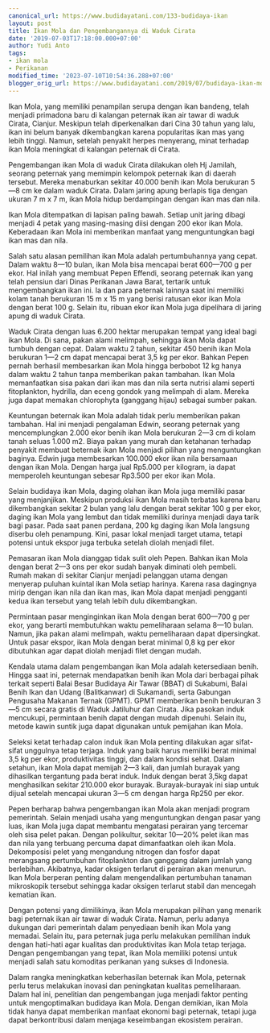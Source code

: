 ```yaml
---
canonical_url: https://www.budidayatani.com/133-budidaya-ikan
layout: post
title: Ikan Mola dan Pengembangannya di Waduk Cirata
date: '2019-07-03T17:18:00.000+07:00'
author: Yudi Anto
tags:
- ikan mola
- Perikanan
modified_time: '2023-07-10T10:54:36.288+07:00'
blogger_orig_url: https://www.budidayatani.com/2019/07/budidaya-ikan-mola-air-tawar-di-waduk.html
---
```


<p>Ikan Mola, yang memiliki penampilan serupa dengan ikan bandeng, telah menjadi primadona baru di kalangan peternak ikan air tawar di waduk Cirata, Cianjur. Meskipun telah diperkenalkan dari Cina 30 tahun yang lalu, ikan ini belum banyak dikembangkan karena popularitas ikan mas yang lebih tinggi. Namun, setelah penyakit herpes menyerang, minat terhadap ikan Mola meningkat di kalangan peternak di Cirata.</p><p>Pengembangan ikan Mola di waduk Cirata dilakukan oleh Hj Jamilah, seorang peternak yang memimpin kelompok peternak ikan di daerah tersebut. Mereka menaburkan sekitar 40.000 benih ikan Mola berukuran 5—8 cm ke dalam waduk Cirata. Dalam jaring apung berlapis tiga dengan ukuran 7 m x 7 m, ikan Mola hidup berdampingan dengan ikan mas dan nila.</p><p>Ikan Mola ditempatkan di lapisan paling bawah. Setiap unit jaring dibagi menjadi 4 petak yang masing-masing diisi dengan 200 ekor ikan Mola. Keberadaan ikan Mola ini memberikan manfaat yang menguntungkan bagi ikan mas dan nila.</p><p>Salah satu alasan pemilihan ikan Mola adalah pertumbuhannya yang cepat. Dalam waktu 8—10 bulan, ikan Mola bisa mencapai berat 600—700 g per ekor. Hal inilah yang membuat Pepen Effendi, seorang peternak ikan yang telah pensiun dari Dinas Perikanan Jawa Barat, tertarik untuk mengembangkan ikan ini. Ia dan para peternak lainnya saat ini memiliki kolam tanah berukuran 15 m x 15 m yang berisi ratusan ekor ikan Mola dengan berat 100 g. Selain itu, ribuan ekor ikan Mola juga dipelihara di jaring apung di waduk Cirata.</p><p>Waduk Cirata dengan luas 6.200 hektar merupakan tempat yang ideal bagi ikan Mola. Di sana, pakan alami melimpah, sehingga ikan Mola dapat tumbuh dengan cepat. Dalam waktu 2 tahun, sekitar 450 benih ikan Mola berukuran 1—2 cm dapat mencapai berat 3,5 kg per ekor. Bahkan Pepen pernah berhasil membesarkan ikan Mola hingga berbobot 12 kg hanya dalam waktu 2 tahun tanpa memberikan pakan tambahan. Ikan Mola memanfaatkan sisa pakan dari ikan mas dan nila serta nutrisi alami seperti fitoplankton, hydrilla, dan eceng gondok yang melimpah di alam. Mereka juga dapat memakan chlorophyta (ganggang hijau) sebagai sumber pakan.</p><p>Keuntungan beternak ikan Mola adalah tidak perlu memberikan pakan tambahan. Hal ini menjadi pengalaman Edwin, seorang peternak yang mencemplungkan 2.000 ekor benih ikan Mola berukuran 2—3 cm di kolam tanah seluas 1.000 m2. Biaya pakan yang murah dan ketahanan terhadap penyakit membuat beternak ikan Mola menjadi pilihan yang menguntungkan baginya. Edwin juga membesarkan 100.000 ekor ikan nila bersamaan dengan ikan Mola. Dengan harga jual Rp5.000 per kilogram, ia dapat memperoleh keuntungan sebesar Rp3.500 per ekor ikan Mola.</p><p>Selain budidaya ikan Mola, daging olahan ikan Mola juga memiliki pasar yang menjanjikan. Meskipun produksi ikan Mola masih terbatas karena baru dikembangkan sekitar 2 bulan yang lalu dengan berat sekitar 100 g per ekor, daging ikan Mola yang lembut dan tidak memiliki durinya menjadi daya tarik bagi pasar. Pada saat panen perdana, 200 kg daging ikan Mola langsung diserbu oleh penampung. Kini, pasar lokal menjadi target utama, tetapi potensi untuk ekspor juga terbuka setelah diolah menjadi filet.</p><p>Pemasaran ikan Mola dianggap tidak sulit oleh Pepen. Bahkan ikan Mola dengan berat 2—3 ons per ekor sudah banyak diminati oleh pembeli. Rumah makan di sekitar Cianjur menjadi pelanggan utama dengan menyerap puluhan kuintal ikan Mola setiap harinya. Karena rasa dagingnya mirip dengan ikan nila dan ikan mas, ikan Mola dapat menjadi pengganti kedua ikan tersebut yang telah lebih dulu dikembangkan.</p><p>Permintaan pasar menginginkan ikan Mola dengan berat 600—700 g per ekor, yang berarti membutuhkan waktu pemeliharaan selama 8—10 bulan. Namun, jika pakan alami melimpah, waktu pemeliharaan dapat dipersingkat. Untuk pasar ekspor, ikan Mola dengan berat minimal 0,8 kg per ekor dibutuhkan agar dapat diolah menjadi filet dengan mudah.</p><p>Kendala utama dalam pengembangan ikan Mola adalah ketersediaan benih. Hingga saat ini, peternak mendapatkan benih ikan Mola dari berbagai pihak terkait seperti Balai Besar Budidaya Air Tawar (BBAT) di Sukabumi, Balai Benih Ikan dan Udang (Balitkanwar) di Sukamandi, serta Gabungan Pengusaha Makanan Ternak (GPMT). GPMT memberikan benih berukuran 3—5 cm secara gratis di Waduk Jatiluhur dan Cirata. Jika pasokan induk mencukupi, permintaan benih dapat dengan mudah dipenuhi. Selain itu, metode kawin suntik juga dapat digunakan untuk pemijahan ikan Mola.</p><p>Seleksi ketat terhadap calon induk ikan Mola penting dilakukan agar sifat-sifat unggulnya tetap terjaga. Induk yang baik harus memiliki berat minimal 3,5 kg per ekor, produktivitas tinggi, dan dalam kondisi sehat. Dalam setahun, ikan Mola dapat memijah 2—3 kali, dan jumlah burayak yang dihasilkan tergantung pada berat induk. Induk dengan berat 3,5kg dapat menghasilkan sekitar 210.000 ekor burayak. Burayak-burayak ini siap untuk dijual setelah mencapai ukuran 3—5 cm dengan harga Rp250 per ekor.</p><p>Pepen berharap bahwa pengembangan ikan Mola akan menjadi program pemerintah. Selain menjadi usaha yang menguntungkan dengan pasar yang luas, ikan Mola juga dapat membantu mengatasi perairan yang tercemar oleh sisa pelet pakan. Dengan polikultur, sekitar 10—20% pelet ikan mas dan nila yang terbuang percuma dapat dimanfaatkan oleh ikan Mola. Dekomposisi pelet yang mengandung nitrogen dan fosfor dapat merangsang pertumbuhan fitoplankton dan ganggang dalam jumlah yang berlebihan. Akibatnya, kadar oksigen terlarut di perairan akan menurun. Ikan Mola berperan penting dalam mengendalikan pertumbuhan tanaman mikroskopik tersebut sehingga kadar oksigen terlarut stabil dan mencegah kematian ikan.</p><p>Dengan potensi yang dimilikinya, ikan Mola merupakan pilihan yang menarik bagi peternak ikan air tawar di waduk Cirata. Namun, perlu adanya dukungan dari pemerintah dalam penyediaan benih ikan Mola yang memadai. Selain itu, para peternak juga perlu melakukan pemilihan induk dengan hati-hati agar kualitas dan produktivitas ikan Mola tetap terjaga. Dengan pengembangan yang tepat, ikan Mola memiliki potensi untuk menjadi salah satu komoditas perikanan yang sukses di Indonesia.</p><p>Dalam rangka meningkatkan keberhasilan beternak ikan Mola, peternak perlu terus melakukan inovasi dan peningkatan kualitas pemeliharaan. Dalam hal ini, penelitian dan pengembangan juga menjadi faktor penting untuk mengoptimalkan budidaya ikan Mola. Dengan demikian, ikan Mola tidak hanya dapat memberikan manfaat ekonomi bagi peternak, tetapi juga dapat berkontribusi dalam menjaga keseimbangan ekosistem perairan.</p>
